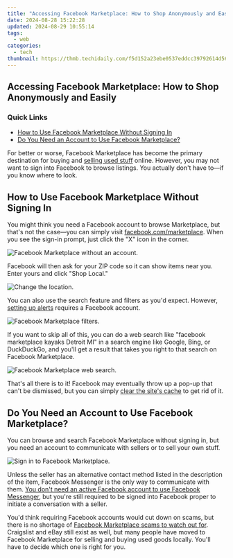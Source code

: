 ```yaml
---
title: "Accessing Facebook Marketplace: How to Shop Anonymously and Easily"
date: 2024-08-28 15:22:28
updated: 2024-08-29 10:55:14
tags:
  - web
categories:
  - tech
thumbnail: https://thmb.techidaily.com/f5d152a23ebe0537eddcc39792614d56215becc5357892b0b77a3b9431bbf691.jpg
---
```


## Accessing Facebook Marketplace: How to Shop Anonymously and Easily

### Quick Links

* [How to Use Facebook Marketplace Without Signing In](https://facebook-videos.techidaily.com/new-2024-approved-stop-facebook-ad-popups-for-peaceful-browsing/)
* [Do You Need an Account to Use Facebook Marketplace?](https://extra-support.techidaily.com/updated-revealing-veiled-youtube-reviewers-opinions/)

 For better or worse, Facebook Marketplace has become the primary destination for buying and [selling used stuff](https://android-unlock.techidaily.com/in-2024-top-10-fingerprint-lock-apps-to-lock-your-vivo-s17-pro-phone-by-drfone-android/) online. However, you may not want to sign into Facebook to browse listings. You actually don't have to—if you know where to look.

##  How to Use Facebook Marketplace Without Signing In

 You might think you need a Facebook account to browse Marketplace, but that's not the case—you can simply visit [facebook.com/marketplace](https://www.facebook.com/marketplace). When you see the sign-in prompt, just click the "X" icon in the corner.

![Facebook Marketplace without an account.](https://static1.howtogeekimages.com/wordpress/wp-content/uploads/2024/08/2024-08-13_16-51-05.png) 

 Facebook will then ask for your ZIP code so it can show items near you. Enter yours and click "Shop Local."

![Change the location.](https://static1.howtogeekimages.com/wordpress/wp-content/uploads/2024/08/2024-08-13_16-52-28.png) 

 You can also use the search feature and filters as you'd expect. However, [setting up alerts](https://tech-revival.techidaily.com/chatgpts-role-in-behavioral-change-for-better-health/) requires a Facebook account.

![Facebook Marketplace filters.](https://static1.howtogeekimages.com/wordpress/wp-content/uploads/2024/08/2024-08-13_16-52-52.png) 

 If you want to skip all of this, you can do a web search like "facebook marketplace kayaks Detroit MI" in a search engine like Google, Bing, or DuckDuckGo, and you'll get a result that takes you right to that search on Facebook Marketplace.

![Facebook Marketplace web search.](https://static1.howtogeekimages.com/wordpress/wp-content/uploads/2023/04/2023-04-20_16-45-48.png) 

 That's all there is to it! Facebook may eventually throw up a pop-up that can't be dismissed, but you can simply [clear the site's cache](https://smart-video-creator.techidaily.com/in-2024-take-control-of-time-top-10-free-video-speed-manipulation-apps-for-mobile/) to get rid of it.

##  Do You Need an Account to Use Facebook Marketplace?

 You can browse and search Facebook Marketplace without signing in, but you need an account to communicate with sellers or to sell your own stuff.

![Sign in to Facebook Marketplace.](https://static1.howtogeekimages.com/wordpress/wp-content/uploads/2023/04/2023-04-20_16-55-53.png) 

 Unless the seller has an alternative contact method listed in the description of the item, Facebook Messenger is the only way to communicate with them. [You don't need an active Facebook account to use Facebook Messenger](https://instagram-video-recordings.techidaily.com/in-2024-the-quick-guide-to-instagram-video-speed-up-mobiledesktop/), but you're still required to be signed into Facebook proper to initiate a conversation with a seller.

 You'd think requiring Facebook accounts would cut down on scams, but there is no shortage of [Facebook Marketplace scams to watch out for](https://fox-access.techidaily.com/updated-transform-overload-into-order-with-skillful-tiktok-saves-edits-for-2024/). Craigslist and eBay still exist as well, but many people have moved to Facebook Marketplace for selling and buying used goods locally. You'll have to decide which one is right for you.

<ins class="adsbygoogle"
     style="display:block"
     data-ad-format="autorelaxed"
     data-ad-client="ca-pub-7571918770474297"
     data-ad-slot="1223367746"></ins>



<ins class="adsbygoogle"
     style="display:block"
     data-ad-client="ca-pub-7571918770474297"
     data-ad-slot="8358498916"
     data-ad-format="auto"
     data-full-width-responsive="true"></ins>
